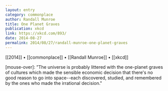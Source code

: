 ```yaml
---
layout: entry
category: commonplace
author: Randall Munroe
title: One Planet Graves
publication: xkcd
link: https://xkcd.com/893/
date: 2014-08-27
permalink: 2014/08/27/randall-munroe-one-planet-graves
---
```


[[2014]] • [[commonplace]] • [[Randall Munroe]] • [[xkcd]]

[mouse-over]: ”The universe is probably littered with the one-planet graves of cultures which made the sensible economic decision that there's no good reason to go into space--each discovered, studied, and remembered by the ones who made the irrational decision."

